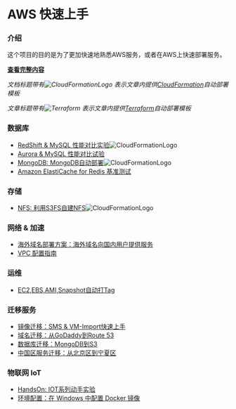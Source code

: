 # AWS 快速上手

### 介绍
这个项目的目的是为了更加快速地熟悉AWS服务，或者在AWS上快速部署服务。

**[查看完整内容](https://chinalabs.github.io/quickstart-guide/)**

*文档标题带有![CloudFormationLogo](https://s3.cn-north-1.amazonaws.com.cn/chinalabs/assets/cloudformation_logo_30.png)
表示文章内提供[CloudFormation](https://aws.amazon.com/cloudformation/)自动部署模板*

*文章标题带有![Terraform](https://s3.cn-north-1.amazonaws.com.cn/chinalabs/assets/terraform.png)
表示文章内提供[Terraform](https://www.terraform.io/)自动部署模板*


### 数据库
* [RedShift & MySQL 性能对比实验](database/RedShift_MySQL.md)![CloudFormationLogo](https://s3.cn-north-1.amazonaws.com.cn/chinalabs/assets/cloudformation_logo_30.png)
* [Aurora & MySQL 性能对比试验](database/Aurora-vs-MySQL.md)
* [MongoDB: MongoDB自动部署](database/MangoDB.md)![CloudFormationLogo](https://s3.cn-north-1.amazonaws.com.cn/chinalabs/assets/cloudformation_logo_30.png)
* [Amazon ElastiCache for Redis 基准测试](database/redis_benchmark.md)

### 存储
* [NFS: 利用S3FS自建NFS](storage/S3fs.md)![CloudFormationLogo](https://s3.cn-north-1.amazonaws.com.cn/chinalabs/assets/cloudformation_logo_30.png)


### 网络 & 加速
* [海外域名部署方案：海外域名向国内用户提供服务](ByPassICP.md)
* [VPC 配置指南](network/vpc_guide.md)

### 运维
* [EC2,EBS,AMI,Snapshot自动打Tag](EC2_Auto_Tag.md)

### 迁移服务
* [镜像迁移：SMS & VM-Import快速上手](migration/SMS_vm-import.md)
* [域名迁移：从GoDaddy到Route 53](migration/TransferDomainRoute53.md)
* [数据库迁移：MongoDB到S3](migration/dms-mongo-to-s3.md)
* [中国区服务迁移：从北京区到宁夏区](migration/BJStoZHY.md)

### 物联网 IoT
* <a href="https://chinalabs.github.io/aws-iot-labs/" target="_blank">HandsOn: IOT系列动手实验</a>
* [环境配置：在 Windows 中配置 Docker 镜像](DockerGuide.md)

